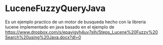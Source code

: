 # LuceneFuzzyQueryJava
Es un ejemplo practico de un motor de busqueda hecho con la libreria lucene implementado en java 
basado en el ejemplo de https://www.dropbox.com/s/epavjgyh4uv7slh/Steps_Lucene%20Fuzzy%20Search%20using%20Java.docx?dl=0
